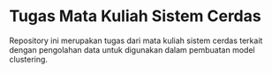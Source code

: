 # Tugas Mata Kuliah Sistem Cerdas 
Repository ini merupakan tugas dari mata kuliah sistem cerdas terkait dengan pengolahan data untuk digunakan dalam pembuatan model clustering. 